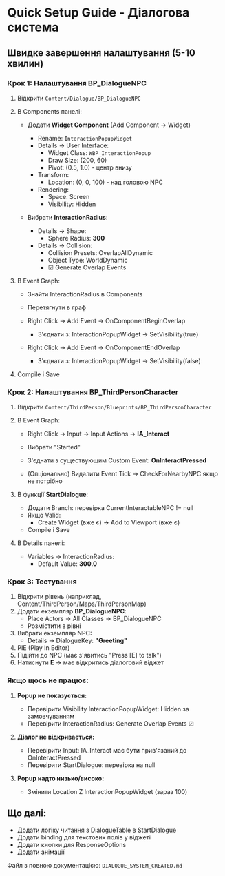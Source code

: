 # Quick Setup Guide - Діалогова система

## Швидке завершення налаштування (5-10 хвилин)

### Крок 1: Налаштування BP_DialogueNPC

1. Відкрити `Content/Dialogue/BP_DialogueNPC`
2. В Components панелі:
   - Додати **Widget Component** (Add Component → Widget)
     - Rename: `InteractionPopupWidget`
     - Details → User Interface:
       - Widget Class: `WBP_InteractionPopup`
       - Draw Size: (200, 60)
       - Pivot: (0.5, 1.0) - центр внизу
     - Transform:
       - Location: (0, 0, 100) - над головою NPC
     - Rendering:
       - Space: Screen
       - Visibility: Hidden
   
   - Вибрати **InteractionRadius**:
     - Details → Shape:
       - Sphere Radius: **300**
     - Details → Collision:
       - Collision Presets: OverlapAllDynamic
       - Object Type: WorldDynamic
       - ☑ Generate Overlap Events

3. В Event Graph:
   - Знайти InteractionRadius в Components
   - Перетягнути в граф
   - Right Click → Add Event → OnComponentBeginOverlap
     - З'єднати з: InteractionPopupWidget → SetVisibility(true)
   
   - Right Click → Add Event → OnComponentEndOverlap
     - З'єднати з: InteractionPopupWidget → SetVisibility(false)

4. Compile і Save

### Крок 2: Налаштування BP_ThirdPersonCharacter

1. Відкрити `Content/ThirdPerson/Blueprints/BP_ThirdPersonCharacter`

2. В Event Graph:
   - Right Click → Input → Input Actions → **IA_Interact**
   - Вибрати "Started"
   - З'єднати з существующим Custom Event: **OnInteractPressed**
   
   - (Опціонально) Видалити Event Tick → CheckForNearbyNPC якщо не потрібно

3. В функції **StartDialogue**:
   - Додати Branch: перевірка CurrentInteractableNPC != null
   - Якщо Valid:
     - Create Widget (вже є) → Add to Viewport (вже є)
   - Compile і Save

4. В Details панелі:
   - Variables → InteractionRadius:
     - Default Value: **300.0**

### Крок 3: Тестування

1. Відкрити рівень (наприклад, Content/ThirdPerson/Maps/ThirdPersonMap)
2. Додати екземпляр **BP_DialogueNPC**:
   - Place Actors → All Classes → BP_DialogueNPC
   - Розмістити в рівні
3. Вибрати екземпляр NPC:
   - Details → DialogueKey: **"Greeting"**
4. PIE (Play In Editor)
5. Підійти до NPC (має з'явитись "Press [E] to talk")
6. Натиснути **E** → має відкритись діалоговий віджет

### Якщо щось не працює:

1. **Popup не показується:**
   - Перевірити Visibility InteractionPopupWidget: Hidden за замовчуванням
   - Перевірити InteractionRadius: Generate Overlap Events ☑

2. **Діалог не відкривається:**
   - Перевірити Input: IA_Interact має бути прив'язаний до OnInteractPressed
   - Перевірити StartDialogue: перевірка на null

3. **Popup надто низько/високо:**
   - Змінити Location Z InteractionPopupWidget (зараз 100)

## Що далі:

- Додати логіку читання з DialogueTable в StartDialogue
- Додати binding для текстових полів у віджеті
- Додати кнопки для ResponseOptions
- Додати анімації

Файл з повною документацією: `DIALOGUE_SYSTEM_CREATED.md`
